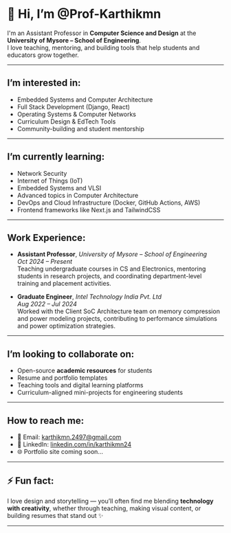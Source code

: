 # 👋 Hi, I’m @Prof-Karthikmn

I'm an Assistant Professor in **Computer Science and Design** at the **University of Mysore – School of Engineering**.  
I love teaching, mentoring, and building tools that help students and educators grow together.

---

## I’m interested in:
- Embedded Systems and Computer Architecture  
- Full Stack Development (Django, React)  
- Operating Systems & Computer Networks  
- Curriculum Design & EdTech Tools  
- Community-building and student mentorship  

---

## I’m currently learning:
- Network Security  
- Internet of Things (IoT)  
- Embedded Systems and VLSI  
- Advanced topics in Computer Architecture  
- DevOps and Cloud Infrastructure (Docker, GitHub Actions, AWS)  
- Frontend frameworks like Next.js and TailwindCSS  

---

## Work Experience:
- **Assistant Professor**, *University of Mysore – School of Engineering*  
  *Oct 2024 – Present*  
  Teaching undergraduate courses in CS and Electronics, mentoring students in research projects, and coordinating department-level training and placement activities.

- **Graduate Engineer**, *Intel Technology India Pvt. Ltd*  
  *Aug 2022 – Jul 2024*  
  Worked with the Client SoC Architecture team on memory compression and power modeling projects, contributing to performance simulations and power optimization strategies.

---

## I’m looking to collaborate on:
- Open-source **academic resources** for students  
- Resume and portfolio templates  
- Teaching tools and digital learning platforms  
- Curriculum-aligned mini-projects for engineering students  

---

## How to reach me:
- 📧 Email: [karthikmn.2497@gmail.com](mailto:karthikmn.2497@gmail.com)  
- 💼 LinkedIn: [linkedin.com/in/karthikmn24](https://www.linkedin.com/in/karthikmn24)  
- 🌐 Portfolio site coming soon...

---

## ⚡ Fun fact:  
I love design and storytelling — you’ll often find me blending **technology with creativity**, whether through teaching, making visual content, or building resumes that stand out ✨

---

<!---
Prof-Karthikmn/Prof-Karthikmn is a ✨ special ✨ repository because its `README.md` (this file) appears on your GitHub profile.
You can click the Preview link to take a look at your changes.
--->
